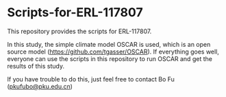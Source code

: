 # Scripts-for-ERL-117807

This repository provides the scripts for ERL-117807.

In this study, the simple climate model OSCAR is used, which is an open source model (https://github.com/tgasser/OSCAR). If everything goes well, everyone can use the scripts in this repository to run OSCAR and get the results of this study.

If you have trouble to do this, just feel free to contact Bo Fu (pkufubo@pku.edu.cn)